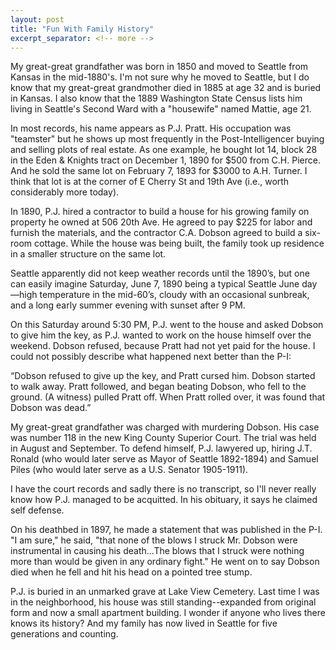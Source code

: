 ```yaml
---
layout: post
title: "Fun With Family History"
excerpt_separator: <!-- more -->
---
```

My great-great grandfather was born in 1850 and moved to Seattle from Kansas in the mid-1880's. I'm not sure why he moved to Seattle, but I do know that my great-great grandmother died in 1885 at age 32 and is buried in Kansas. I also know that the 1889 Washington State Census lists him living in Seattle's Second Ward with a "housewife" named Mattie, age 21. 

In most records, his name appears as P.J. Pratt. His occupation was "teamster" but he shows up most frequently in the Post-Intelligencer buying and selling plots of real estate. As one example, he bought lot 14, block 28 in the Eden & Knights tract on December 1, 1890 for $500 from C.H. Pierce. And he sold the same lot on February 7, 1893 for $3000 to A.H. Turner. I think that lot is at the corner of E Cherry St and 19th Ave (i.e., worth considerably more today).

In 1890, P.J. hired a contractor to build a house for his growing family on property he owned at 506 20th Ave. He agreed to pay $225 for labor and furnish the materials, and the contractor C.A. Dobson agreed to build a six-room cottage. While the house was being built, the family took up residence in a smaller structure on the same lot.  

Seattle apparently did not keep weather records until the 1890’s, but one can easily imagine Saturday, June 7, 1890 being a typical Seattle June day—high temperature in the mid-60’s, cloudy with an occasional sunbreak, and a long early summer evening with sunset after 9 PM.

On this Saturday around 5:30 PM, P.J. went to the house and asked Dobson to give him the key, as P.J. wanted to work on the house himself over the weekend. Dobson refused, because Pratt had not yet paid for the house. I could not possibly describe what happened next better than the P-I:

“Dobson refused to give up the key, and Pratt cursed him. Dobson started to walk away. Pratt followed, and began beating Dobson, who fell to the ground. (A witness) pulled Pratt off. When Pratt rolled over, it was found that Dobson was dead.”

My great-great grandfather was charged with murdering Dobson. His case was number 118 in the new King County Superior Court. The trial was held in August and September. To defend himself, P.J. lawyered up, hiring J.T. Ronald (who would later serve as Mayor of Seattle 1892-1894) and Samuel Piles (who would later serve as a U.S. Senator 1905-1911).

I have the court records and sadly there is no transcript, so I'll never really know how P.J. managed to be acquitted. In his obituary, it says he claimed self defense. 

On his deathbed in 1897, he made a statement that was published in the P-I. "I am sure," he said, "that none of the blows I struck Mr. Dobson were instrumental in causing his death...The blows that I struck were nothing more than would be given in any ordinary fight." He went on to say Dobson died when he fell and hit his head on a pointed tree stump. 

P.J. is buried in an unmarked grave at Lake View Cemetery. Last time I was in the neighborhood, his house was still standing--expanded from original form and now a small apartment building. I wonder if anyone who lives there knows its history? And my family has now lived in Seattle for five generations and counting.

